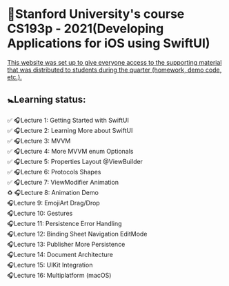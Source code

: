 # 🏫Stanford University's course CS193p - 2021(Developing Applications for iOS using SwiftUI) 
[This website was set up to give everyone access to the supporting material that was distributed to students during the quarter (homework, demo code, etc.).](https://cs193p.sites.stanford.edu)
## 🚼Learning status:
✅ 🎧Lecture 1: Getting Started with SwiftUI <br />
✅ 🎧Lecture 2: Learning More about SwiftUI <br />
✅ 🎧Lecture 3: MVVM <br />
✅ 🎧Lecture 4: More MVVM enum Optionals <br />
✅ 🎧Lecture 5: Properties Layout @ViewBuilder <br />
✅ 🎧Lecture 6: Protocols Shapes <br />
✅ 🎧Lecture 7: ViewModifier Animation <br />
♻️ 🎧Lecture 8: Animation Demo <br />
🎧Lecture 9: EmojiArt Drag/Drop <br />
🎧Lecture 10: Gestures <br />
🎧Lecture 11: Persistence Error Handling <br />
🎧Lecture 12: Binding Sheet Navigation EditMode <br />
🎧Lecture 13: Publisher More Persistence <br />
🎧Lecture 14: Document Architecture <br />
🎧Lecture 15: UIKit Integration <br />
🎧Lecture 16: Multiplatform (macOS) <br />
